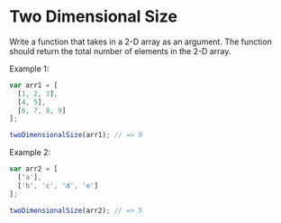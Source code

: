 # Two Dimensional Size

Write a function that takes in a 2-D array as an argument.  The function should return the total number of elements in the 2-D array.  

Example 1:

```js
var arr1 = [
  [1, 2, 3],
  [4, 5],
  [6, 7, 8, 9]
];

twoDimensionalSize(arr1); // => 9
```

Example 2:

```js
var arr2 = [
  ['a'],
  ['b', 'c', 'd', 'e']
];

twoDimensionalSize(arr2); // => 5
```
